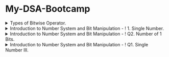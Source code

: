# My-DSA-Bootcamp


<details>
<summary>Types of Bitwise Operator.</summary>
<code style="white-space:nowrap;">

There are six types of the bitwise operator in Java:
   o	Bitwise AND
   o	Bitwise exclusive OR
   o	Bitwise inclusive OR
   o	Bitwise Compliment
   o	Bit Shift Operators
 
  ![image](https://user-images.githubusercontent.com/29138925/161416450-8463c3d3-441e-4186-b925-a757c2e40237.png)


 
 
Let's explain the bitwise operator in detail.
**Bitwise AND (&)**
It is a binary operator denoted by the symbol &. It returns 1 if and only if both bits are 1, else returns 0.
![image](https://user-images.githubusercontent.com/29138925/161416321-cce79c1c-be1c-40e1-9e98-78d45e12d2c2.png)
 

**Bitwise exclusive XOR (^)**
It is a binary operator denoted by the symbol ^ (pronounced as caret). It returns 0 if both bits are the same, else returns 1.
 ![image](https://user-images.githubusercontent.com/29138925/161416333-736151df-7bea-4358-af8d-7857c8038c93.png)

 
**Bitwise inclusive OR (|)**
It is a binary operator denoted by the symbol | (pronounced as a pipe). It returns 1 if either of the bit is 1, else returns 0.
 ![image](https://user-images.githubusercontent.com/29138925/161416342-625ec748-89e3-4f92-8ebd-ea0f8152b1ed.png)

 
 
**Bitwise Complement (~)**
It is a unary operator denoted by the symbol ~ (pronounced as the tilde). It returns the inverse or complement of the bit. It makes every 0 a 1 and every 1 a 0.
![image](https://user-images.githubusercontent.com/29138925/161416350-e51cfac1-ee02-4686-a5fd-41d67afdaaa9.png)
 

**Left Shifts**
   
When shifting left, the most-significant bit is lost, and a 00 bit is inserted on the other end.
The left shift operator is usually written as "<<".
  0010 << 1  →  0100
0010 << 2  →  1000
A single left shift multiplies a binary number by 2:
  0010 << 1  →  0100

0010 is 2
0100 is 4

**Logical Right Shifts**
 
   When shifting right with a logical right shift, the least-significant bit is lost and a 00 is inserted on the other end.
     1011 >>> 1  →  0101
   1011 >>> 3  →  0001
   For positive numbers, a single logical right shift divides a number by 2, throwing out any remainders.
     0101 >>> 1  →  0010

   0101 is 5
   0010 is 2
 
 
**Arithmetic Right Shifts**
 
When shifting right with an arithmetic right shift, the least-significant bit is lost and the most-significant bit is copied.
Languages handle arithmetic and logical right shifting in different ways. Java provides two right shift operators: >> does an arithmetic right shift and >>> does a logical right shift.
  1011 >> 1  →  1101
1011 >> 3  →  1111

0011 >> 1  →  0001
0011 >> 2  →  0000
 
The first two numbers had a 11 as the most significant bit, so more 11's were inserted during the shift. The last two numbers had a 00 as the most significant bit, so the shift inserted more 00's.
If a number is encoded using two's complement, then an arithmetic right shift preserves the number's sign, while a logical right shift makes the number positive.
  // Arithmetic shift
1011 >> 1  →  1101
    1011 is -5
    1101 is -3

// Logical shift
1111 >>> 1  →  0111
    1111 is -1
    0111 is  7


  </code>
</details>
 
<details>
<summary>Introduction to Number System and Bit Manipulation - ! 1. Single Number.</summary>
<code style="white-space:nowrap;">
 
Introduction to Number System and Bit Manipulation**

Problem Description
Given an array of integers A, every element appears twice except for one. Find that integer that occurs once.

NOTE: Your algorithm should have a linear runtime complexity. Could you implement it without using extra memory?



Problem Constraints
2 <= |A| <= 2000000

0 <= A[i] <= INTMAX



Input Format
The first and only argument of input contains an integer array A.



Output Format
Return a single integer denoting the single element.



Example Input
Input 1:

 A = [1, 2, 2, 3, 1]
Input 2:

 A = [1, 2, 2]


Example Output
Output 1:

 3
Output 2:

 1


Example Explanation
Explanation 1:

3 occurs once.
Explanation 2:

1 occurs once.

 </code>
</details>




<details>
<summary>Introduction to Number System and Bit Manipulation - ! Q2. Number of 1 Bits.</summary>
<code style="white-space:nowrap;">
 
Introduction to Number System and Bit Manipulation**

Problem Description

Write a function that takes an integer and returns the number of 1 bits it has.


Problem Constraints

1 <= A <= 109


Input Format

First and only argument contains integer A


Output Format

Return an integer as the answer


Example Input

Input1:
11


Example Output

Output1:
3


Example Explanation

Explaination1:
11 is represented as 1011 in binary.
 </code>
</details>
<details>
<summary>Introduction to Number System and Bit Manipulation - ! Q1. Single Number III.</summary>
<code style="white-space:nowrap;">
 
Introduction to Number System and Bit Manipulation**

Problem Description
Given an array of positive integers A, two integers appear only once, and all the other integers appear twice.
Find the two integers that appear only once.


Problem Constraints
2 <= |A| <= 100000
1 <= A[i] <= 109


Input Format
The first argument is an array of integers of size N.


Output Format
Return an array of two integers that appear only once.


Example Input
Input 1:
A = [1, 2, 3, 1, 2, 4]
Input 2:
A = [1, 2]


Example Output
Output 1:
[3, 4]
Output 2:
[1, 2]


Example Explanation
Explanation 1:
3 and 4 appear only once.
Explanation 2:
1 and 2 appear only once.
 </code>
</details>

